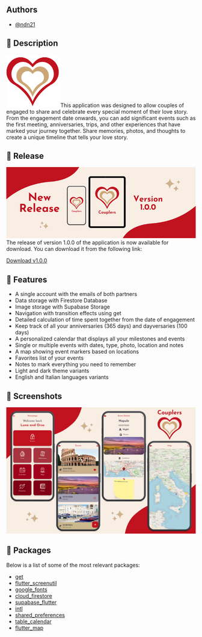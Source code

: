 ## Authors
- [@ndn21](https://github.com/ndenicolais)

## 📄 Description
<img src="images/couplers_logo.png" title="Couplers's logo" width="140" height="140">
This application was designed to allow couples of engaged to share and celebrate every special moment of their love story. From the engagement date onwards, you can add significant events such as the first meeting, anniversaries, trips, and other experiences that have marked your journey together. Share memories, photos, and thoughts to create a unique timeline that tells your love story.

## 💎 Release
<img src="images/couplers_version.png" title="Couplers's version">
The release of version 1.0.0 of the application is now available for download. You can download it from the following link:

[Download v1.0.0](https://github.com/ndenicolais/Couplers/releases/download/v1.0.0/Couplers_v1.0.0.apk)
    
## 🔑 Features
- A single account with the emails of both partners
- Data storage with Firestore Database
- Image storage with Supabase Storage
- Navigation with transition effects using get
- Detailed calculation of time spent together from the date of engagement
- Keep track of all your anniversaries (365 days) and dayversaries (100 days)
- A personalized calendar that displays all your milestones and events
- Single or multiple events with dates, type, photo, location and notes
- A map showing event markers based on locations
- Favorites list of your events
- Notes to mark everything you need to remember
- Light and dark theme variants
- English and Italian languages variants

## 🎨 Screenshots
<img src="images/couplers_release.png" title="Couplers's release">

## 📌 Packages
Below is a list of some of the most relevant packages:
- [get](https://pub.dev/packages/get)
- [flutter_screenutil](https://pub.dev/packages/flutter_screenutil)
- [google_fonts](https://pub.dev/packages/google_fonts)
- [cloud_firestore](https://pub.dev/packages/cloud_firestore)
- [supabase_flutter](https://pub.dev/packages/supabase_flutter)
- [intl](https://pub.dev/packages/intl)
- [shared_preferences](https://pub.dev/packages/shared_preferences)
- [table_calendar](https://pub.dev/packages/table_calendar)
- [flutter_map](https://pub.dev/packages/flutter_map)
